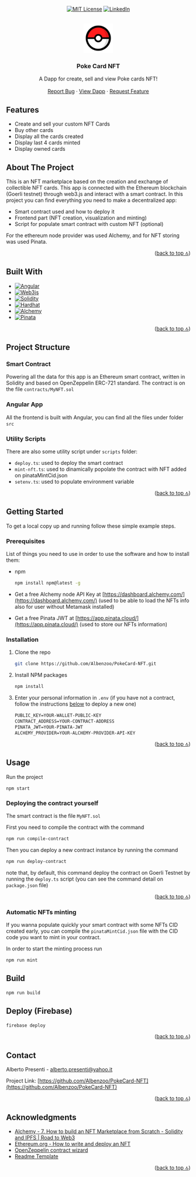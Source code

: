 <!-- Top anchor -->
<a name="readme-top"></a>

<!-- PROJECT SHIELDS -->
<!--
*** I'm using markdown "reference style" links for readability.
*** Reference links are enclosed in brackets [ ] instead of parentheses ( ).
*** See the bottom of this document for the declaration of the reference variables
*** for contributors-url, forks-url, etc. This is an optional, concise syntax you may use.
*** https://www.markdownguide.org/basic-syntax/#reference-style-links
-->
<div align="center">

[![MIT License][license-shield]][license-url]
[![LinkedIn][linkedin-shield]][linkedin-url]

</div>

<!-- PROJECT LOGO -->
<br />
<div align="center">
  <a href="https://github.com/Albenzoo/PokeCard-NFT">
    <img src="src/assets/image/poke-favicon.png" alt="Logo" width="80" height="80">
  </a>

  <h3 align="center">Poke Card NFT</h3>

  <p align="center">
    A Dapp for create, sell and view Poke cards NFT!
    <br />
    <br />
    <a href="https://github.com/Albenzoo/PokeCard-NFT/issues">Report Bug</a>
    ·
    <a href="https://pokecard-nft.web.app/">View Dapp</a>
    ·
    <a href="https://github.com/Albenzoo/PokeCard-NFT/issues">Request Feature</a>
  </p>
</div>

## Features

- Create and sell your custom NFT Cards
- Buy other cards
- Display all the cards created
- Display last 4 cards minted
- Display owned cards

<!-- ABOUT THE PROJECT -->
## About The Project
This is an NFT marketplace based on the creation and exchange of collectible NFT cards. This app is connected with the Ethereum blockchain (Goerli testnet) through web3.js and interact with a smart contract.
In this project you can find everything you need to make a decentralized app:

- Smart contract used and how to deploy it
- Frontend part (NFT creation, visualization and minting)
- Script for populate smart contract with custom NFT (optional)

For the ethereum node provider was used Alchemy, and for NFT storing was used Pinata.


<p align="right">(<a href="#readme-top">back to top 🔝</a>)</p>

## Built With

* [![Angular][Angular.io]][Angular-url]
* [![Web3js][web3js-logo]][web3js-url]
* [![Solidity][solidity-logo]][solidity-url]
* [![Hardhat][hardhat-logo]][hardhat-url]
* [![Alchemy][alchemy-logo]][alchemy-url]
* [![Pinata][pinata-logo]][pinata-url]

<p align="right">(<a href="#readme-top">back to top 🔝</a>)</p>

<!-- PROJECT STRUCTURE -->
## Project Structure
### Smart Contract
Powering all the data for this app is an Ethereum smart contract, written in Solidity and based on OpenZeppelin ERC-721 standard. The contract is on the file `contracts/MyNFT.sol`

### Angular App
All the frontend is built with Angular, you can find all the files under folder `src`
### Utility Scripts
There are also some utility script under `scripts` folder:
- `deploy.ts`: used to deploy the smart contract
- `mint-nft.ts`: used to dinamically popolate the contract with NFT added on pinataMintCid.json
- `setenv.ts`: used to populate environment variable
  
<p align="right">(<a href="#readme-top">back to top 🔝</a>)</p>
  
<!-- GETTING STARTED -->
## Getting Started

To get a local copy up and running follow these simple example steps.

### Prerequisites

List of things you need to use in order to use the software and how to install them:
* npm
  ```sh
  npm install npm@latest -g
  ```
* Get a free Alchemy node API Key at [https://dashboard.alchemy.com/](https://dashboard.alchemy.com/) (used to be able to load the NFTs info also for user without Metamask installed)

* Get a free Pinata JWT at [https://app.pinata.cloud/](https://app.pinata.cloud/) (used to store our NFTs information)

### Installation

1. Clone the repo
   ```sh
   git clone https://github.com/Albenzoo/PokeCard-NFT.git
   ```
2. Install NPM packages
   ```sh
   npm install
   ```
3. Enter your personal information in `.env` (if you have not a contract, follow the instructions <a href="#deploy-contract">below</a> to deploy a new one)
   ```
   PUBLIC_KEY=YOUR-WALLET-PUBLIC-KEY
   CONTRACT_ADDRESS=YOUR-CONTRACT-ADDRESS
   PINATA_JWT=YOUR-PINATA-JWT
   ALCHEMY_PROVIDER=YOUR-ALCHEMY-PROVIDER-API-KEY
   ```


<p align="right">(<a href="#readme-top">back to top 🔝</a>)</p>



<!-- USAGE EXAMPLES -->
## Usage

Run the project
   ```
   npm start 
   ```

<!-- deploy-contract anchor -->
<a name="deploy-contract"></a>
### Deploying the contract yourself
The smart contract is the file `MyNFT.sol`

First you need to compile the contract with the command 
   ```sh
   npm run compile-contract
   ```
Then you can deploy a new contract instance by running the command
   ```sh
   npm run deploy-contract
   ```
note that, by default, this command deploy the contract on Goerli Testnet by running the `deploy.ts` script (you can see the command detail on `package.json` file)

<p align="right">(<a href="#readme-top">back to top 🔝</a>)</p>


### Automatic NFTs minting
If you wanna populate quickly your smart contract with some NFTs CID 
created early, you can compile the `pinataMintCid.json` file with the CID code you want to mint in your contract.

In order to start the minting process run 
   ```sh
   npm run mint
   ```

## Build
   ```sh
   npm run build
   ```

## Deploy (Firebase)
   ```sh
   firebase deploy
   ```
<p align="right">(<a href="#readme-top">back to top 🔝</a>)</p>

<!-- CONTACT -->
## Contact

Alberto Presenti - alberto.presenti@yahoo.it

Project Link: [https://github.com/Albenzoo/PokeCard-NFT](https://github.com/Albenzoo/PokeCard-NFT)
<p align="right">(<a href="#readme-top">back to top 🔝</a>)</p>

<!-- ACKNOWLEDGMENTS -->
## Acknowledgments

* [Alchemy - 7. How to build an NFT Marketplace from Scratch - Solidity and IPFS | Road to Web3](https://www.youtube.com/watch?v=y6JfVdcJh1k)
* [Ethereum.org - How to write and deploy an NFT](https://ethereum.org/en/developers/tutorials/how-to-write-and-deploy-an-nft/)
* [OpenZeppelin contract wizard](https://wizard.openzeppelin.com/#erc721)
* [Readme Template](https://github.com/othneildrew/Best-README-Template#readme-top)
<p align="right">(<a href="#readme-top">back to top 🔝</a>)</p>



<!-- MARKDOWN LINKS & IMAGES -->
<!-- https://www.markdownguide.org/basic-syntax/#reference-style-links -->
[license-shield]: https://img.shields.io/github/license/othneildrew/Best-README-Template.svg?style=for-the-badge
[license-url]: https://github.com/othneildrew/Best-README-Template/blob/master/LICENSE.txt
[linkedin-shield]: https://img.shields.io/badge/-LinkedIn-black.svg?style=for-the-badge&logo=linkedin&colorB=555
[linkedin-url]: https://www.linkedin.com/in/albertopresenti/
[product-screenshot]: images/screenshot.png
[Angular.io]: https://img.shields.io/badge/Angular-DD0031?style=for-the-badge&logo=angular&logoColor=white
[Angular-url]: https://angular.io/
[web3js-logo]: https://img.shields.io/badge/Web3.js-E3632E?style=for-the-badge&logo=web3dotjs&logoColor=grey
[web3js-url]: https://web3js.readthedocs.io/en/v1.8.1/
[solidity-logo]: https://img.shields.io/badge/Solidity-363636?style=for-the-badge&logo=solidity&logoColor=grey
[solidity-url]: https://docs.soliditylang.org/en/v0.8.17/
[hardhat-logo]: https://img.shields.io/badge/Hardhat-FFF100?style=for-the-badge&logo=hardhat&logoColor=yellow
[hardhat-url]: https://hardhat.org/
[alchemy-logo]: https://img.shields.io/badge/Alchemy-5086F9?style=for-the-badge&logo=alchemy&logoColor=blue
[alchemy-url]: https://www.alchemy.com/
[pinata-logo]: https://img.shields.io/badge/Pinata-3FBBD7?style=for-the-badge&logo=pinata&logoColor=yellow
[pinata-url]: https://www.pinata.cloud/
